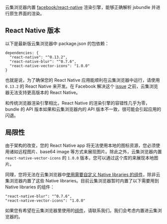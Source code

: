 云集浏览器内置 [facebook/react-native](https://github.com/facebook/react-native) 渲染引擎，能够正确解析 jsbundle 并进行原生界面的渲染。

## React Native 版本

以下是最新版云集浏览器中 package.json 的包依赖：

```
dependencies: {
  "react-native": "^0.13.2",
  "react-native-blur": "^0.7.6",
  "react-native-vector-icons": "1.0.0"
}
```

也就是说，为了确保您的 React Native 应用能顺利在云集浏览器中运行，请使用 `0.13.2` 的 React Native 来开发。在 Facebook 解决这个 [issue](http://github.com/facebook/react-native/issues/2985) 之前，云集浏览器无法支持更高版本的 React Native。

和传统浏览器渲染引擎相比，React Native 的渲染引擎的容错性几乎为零，bundle 的 API 版本如果和云集浏览器内的 API 版本不一致，很可能会引起应用的闪退。

## 局限性

由于架构的改变，您的 React Native app 将无法使用本地的图标资源，您必须使用诸如远程图片、base64 image 等方式来展现图片。除此之外，云集浏览器内置 `react-native-vector-icons` 的 `1.0.0` 版本，您可以通过这个库的来展现本地图片。

同理，您将无法在云集浏览器中[使用需要自定义 Native libraries 的组件](https://facebook.github.io/react-native/docs/linking-libraries-ios.html)，除非云集浏览器内置了这些 Native libraries。目前云集浏览器暂时内置了以下需要用到 Native libraries 的组件：

```
"react-native-blur": "^0.7.6",
"react-native-vector-icons": "1.0.0"
```

如果您有希望在云集浏览器里使用的[组件](https://react.parts/native)，请联系我们。我们会考虑内置进云集浏览器的。

